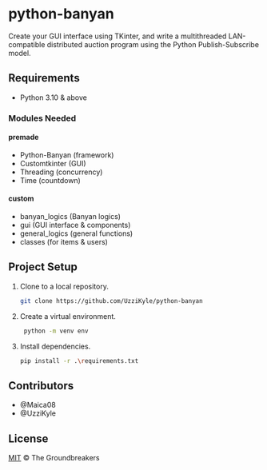 # python-banyan

Create your GUI interface using TKinter, and write a multithreaded LAN-compatible distributed auction program using the Python Publish-Subscribe model.

## Requirements

- Python 3.10 & above

### Modules Needed

#### premade

- Python-Banyan (framework)
- Customtkinter (GUI)
- Threading (concurrency)
- Time (countdown)

#### custom

- banyan_logics (Banyan logics)
- gui (GUI interface & components)
- general_logics (general functions)
- classes (for items & users)

## Project Setup

1. Clone to a local repository.

    ```sh
    git clone https://github.com/UzziKyle/python-banyan
    ```

2. Create a virtual environment.

   ```sh
    python -m venv env
   ```

3. Install dependencies.

    ```sh
    pip install -r .\requirements.txt
    ```

## Contributors

- @Maica08
- @UzziKyle

## License

[MIT](./LICENSE) © The Groundbreakers
